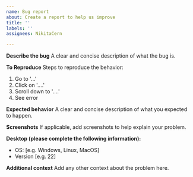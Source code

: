 ```yaml
---
name: Bug report
about: Create a report to help us improve
title: ''
labels: ''
assignees: NikitaCern

---
```


**Describe the bug**
A clear and concise description of what the bug is.

**To Reproduce**
Steps to reproduce the behavior:
1. Go to '...'
2. Click on '....'
3. Scroll down to '....'
4. See error

**Expected behavior**
A clear and concise description of what you expected to happen.

**Screenshots**
If applicable, add screenshots to help explain your problem.

**Desktop (please complete the following information):**
 - OS: [e.g. Windows, Linux, MacOS]
 - Version [e.g. 22]

**Additional context**
Add any other context about the problem here.
